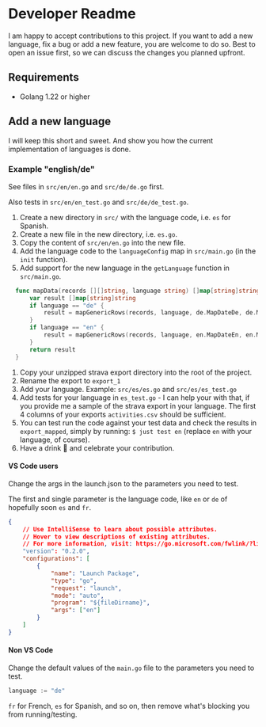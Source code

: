 # Developer Readme

I am happy to accept contributions to this project. If you want to add a new language, fix a bug or add a new feature, you are welcome to do so. Best to open an issue first, so we can discuss the changes you planned upfront.

## Requirements

- Golang 1.22 or higher

## Add a new language

I will keep this short and sweet. And show you how the current implementation of languages is done.

### Example "english/de"

See files in `src/en/en.go` and `src/de/de.go` first.

Also tests in `src/en/en_test.go` and `src/de/de_test.go`.

1. Create a new directory in `src/` with the language code, i.e. `es` for Spanish.
2. Create a new file in the new directory, i.e. `es.go`.
3. Copy the content of `src/en/en.go` into the new file.
4. Add the language code to the `languageConfig` map in `src/main.go` (in the `init` function).
5. Add support for the new language in the `getLanguage` function in `src/main.go`.
  ```go
    func mapData(records [][]string, language string) []map[string]string {
        var result []map[string]string
        if language == "de" {
            result = mapGenericRows(records, language, de.MapDateDe, de.MapFilenameDe)
        }
        if language == "en" {
            result = mapGenericRows(records, language, en.MapDateEn, en.MapFilenameEn)
        }
        return result
    }
  ```
1. Copy your unzipped strava export directory into the root of the project.
2. Rename the export to `export_1`
3. Add your language. Example: `src/es/es.go` and `src/es/es_test.go`
4. Add tests for your language in `es_test.go` - I can help your with that, if you provide me a sample of the strava export in your language. The first 4 columns of your exports `activities.csv` should be sufficient.
5. You can test run the code against your test data and check the results in `export_mapped`, simply by running: `$ just test en` (replace `en` with your language, of course).
6. Have a drink 🧉 and celebrate your contribution.

#### VS Code users

Change the args in the launch.json to the parameters you need to test.

The first and single parameter is the language code, like `en` or `de` of hopefully soon `es` and `fr`.

```json
{
    // Use IntelliSense to learn about possible attributes.
    // Hover to view descriptions of existing attributes.
    // For more information, visit: https://go.microsoft.com/fwlink/?linkid=830387
    "version": "0.2.0",
    "configurations": [
        {
            "name": "Launch Package",
            "type": "go",
            "request": "launch",
            "mode": "auto",
            "program": "${fileDirname}",
            "args": ["en"]
        }
    ]
}
```

#### Non VS Code 

Change the default values of the `main.go` file to the parameters you need to test.

```go
language := "de"
```

`fr` for French, `es` for Spanish, and so on, then remove what's blocking you from running/testing.
